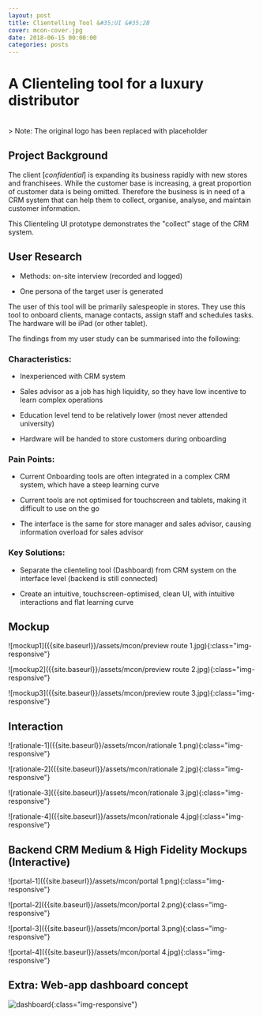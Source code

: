 ```yaml
---
layout: post
title: Clientelling Tool &#35;UI &#35;2B
cover: mcon-cover.jpg
date: 2018-06-15 00:00:00
categories: posts
---
```


# A Clienteling tool for a luxury distributor

<br>
> Note: The original logo has been replaced with placeholder


## Project Background

The client [*confidential*] is expanding its business rapidly with new stores and franchisees. While the customer base is increasing, a great proportion of customer data is being omitted. Therefore the business is in need of a CRM system that can help them to collect, organise, analyse, and maintain customer information.

This Clienteling UI prototype demonstrates the "collect" stage of the CRM system.

## User Research

- Methods: on-site interview (recorded and logged)

- One persona of the target user is generated

The user of this tool will be primarily salespeople in stores. They use this tool to onboard clients, manage contacts, assign staff and schedules tasks. The hardware will be iPad (or other tablet).

The findings from my user study can be summarised into the following:

### Characteristics:    

- Inexperienced with CRM system  

- Sales advisor as a job has high liquidity, so they have low incentive to learn complex operations  

- Education level tend to be relatively lower (most never attended university)  

- Hardware will be handed to store customers during onboarding  

### Pain Points:
- Current Onboarding tools are often integrated in a complex CRM system, which have a steep learning curve

- Current tools are not optimised for touchscreen and tablets, making it difficult to use on the go

- The interface is the same for store manager and sales advisor, causing information overload for sales advisor

### Key Solutions:
- Separate the clienteling tool (Dashboard) from CRM system on the interface level (backend is still connected)

- Create an intuitive, touchscreen-optimised, clean UI, with intuitive interactions and flat learning curve

## ​Mockup

![mockup1]({{site.baseurl}}/assets/mcon/preview route 1.jpg){:class="img-responsive"}

![mockup2]({{site.baseurl}}/assets/mcon/preview route 2.jpg){:class="img-responsive"}

![mockup3]({{site.baseurl}}/assets/mcon/preview route 3.jpg){:class="img-responsive"}

## Interaction  

![rationale-1]({{site.baseurl}}/assets/mcon/rationale 1.png){:class="img-responsive"}

![rationale-2]({{site.baseurl}}/assets/mcon/rationale 2.jpg){:class="img-responsive"}

![rationale-3]({{site.baseurl}}/assets/mcon/rationale 3.jpg){:class="img-responsive"}

![rationale-4]({{site.baseurl}}/assets/mcon/rationale 4.jpg){:class="img-responsive"}

## Backend CRM Medium & High Fidelity Mockups (Interactive)

![portal-1]({{site.baseurl}}/assets/mcon/portal 1.png){:class="img-responsive"}

![portal-2]({{site.baseurl}}/assets/mcon/portal 2.png){:class="img-responsive"}

![portal-3]({{site.baseurl}}/assets/mcon/portal 3.png){:class="img-responsive"}

![portal-4]({{site.baseurl}}/assets/mcon/portal 4.jpg){:class="img-responsive"}

## Extra: Web-app dashboard concept

![dashboard]({{site.baseurl}}/assets/mcon/dashboard.png){:class="img-responsive"}
